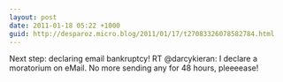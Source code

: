 ```yaml
---
layout: post
date: 2011-01-18 05:22 +1000
guid: http://desparoz.micro.blog/2011/01/17/t27083326078582784.html
---
```

Next step: declaring email bankruptcy! RT @darcykieran: I declare a moratorium on eMail. No more sending any for 48 hours, pleeeease!

